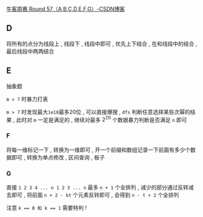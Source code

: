 [牛客周赛 Round 57（A,B,C,D,E,F,G）-CSDN博客](https://blog.csdn.net/qq_45809243/article/details/141614045)

## D

将所有的点分为线段上 , 线段下 , 线段中即可 , 优先上下结合 , 在和线段中的结合 , 最后线段中两两结合 



## E

抽象题 

`m < 7` 时暴力打表 

`m > 7` 时发现最大`1e18`最多20位 , 可以直接爆搜 , `dfs` 判断任意选择某些次幂的结果 , 此时对 `m` 一定是满足的 , 继续对最多 $2^{20}$ 个数据暴力判断是否满足 `n` 即可 



### F

将每一维标记一下 , 转换为一维即可 , 开一个前缀和数组记录一下前面有多少个数据即可 , 转换为单点修改 , 区间查询 , 板子



### G

直接 `1 2 3 4 ... n 1 2 3 ... n` 最多 `n + 1` 个全排列 , 减少的部分通过反转减去即可 , 将前面 `n + 2 - kt` 个元素反转即可 , 会得到 `n - t + 2` 个全排列

注意 `k == 0 和 k == 1` 需要特判 ! 